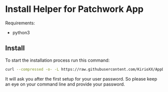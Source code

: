 # Install Helper for Patchwork App

Requirements:
* python3

## Install
To start the installation process run this command:

```sh
curl --compressed -o- -L https://raw.githubusercontent.com/KirioXX/AppDepInstaller/main/main.sh | bash
```

It will ask you after the first setup for your user password.
So please keep an eye on your command line and provide your password.
